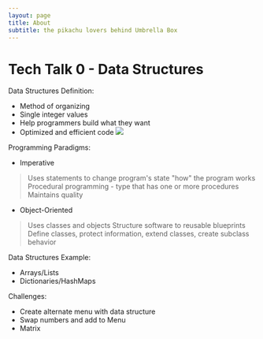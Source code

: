 ```yaml
---
layout: page
title: About
subtitle: the pikachu lovers behind Umbrella Box
---
```

# Tech Talk 0 - Data Structures

Data Structures Definition:
* Method of organizing
* Single integer values
* Help programmers build what they want
* Optimized and efficient code
  ![](https://www.tutorialscan.com/wp-content/uploads/2018/11/Data-Structure-Types.png)

Programming Paradigms:
* Imperative
> Uses statements to change program's state
> "how" the program works
> Procedural programming - type that has one or more procedures
> Maintains quality
* Object-Oriented
> Uses classes and objects
> Structure software to reusable blueprints
> Define classes, protect information, extend classes, create subclass behavior

Data Structures Example:
* Arrays/Lists
* Dictionaries/HashMaps

Challenges:
* Create alternate menu with data structure
* Swap numbers and add to Menu
* Matrix